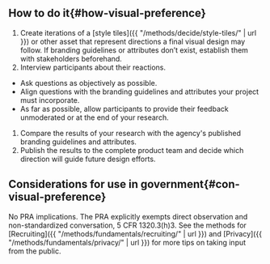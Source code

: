 ## How to do it{#how-visual-preference}

1. Create iterations of a [style tiles]({{ "/methods/decide/style-tiles/" | url }}) or other asset that represent directions a final visual design may follow. If branding guidelines or attributes don’t exist, establish them with stakeholders beforehand.
1. Interview participants about their reactions.
  - Ask questions as objectively as possible.
  - Align questions with the branding guidelines and attributes your project must incorporate.
  - As far as possible, allow participants to provide their feedback unmoderated or at the end of your research.
1. Compare the results of your research with the agency's published branding guidelines and attributes.
1. Publish the results to the complete product team and decide which direction will guide future design efforts.

<section class="method--section method--section--government-considerations" markdown="1" >

## Considerations for use in government{#con-visual-preference}

No PRA implications. The PRA explicitly exempts direct observation and non-standardized conversation, 5 CFR 1320.3(h)3. See the methods for
[Recruiting]({{ "/methods/fundamentals/recruiting/" | url }}) and [Privacy]({{ "/methods/fundamentals/privacy/" | url }}) for more tips on taking input from the public.
</section>
